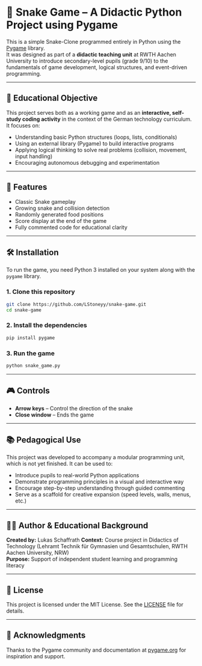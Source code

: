 # 🐍 Snake Game – A Didactic Python Project using Pygame

This is a simple Snake-Clone programmed entirely in Python using the [Pygame](https://www.pygame.org/news) library.  
It was designed as part of a **didactic teaching unit** at RWTH Aachen University to introduce secondary-level pupils (grade 9/10) to the fundamentals of game development, logical structures, and event-driven programming.

---

## 🎯 Educational Objective

This project serves both as a working game and as an **interactive, self-study coding activity** in the context of the German technology curriculum.  
It focuses on:

- Understanding basic Python structures (loops, lists, conditionals)
- Using an external library (Pygame) to build interactive programs
- Applying logical thinking to solve real problems (collision, movement, input handling)
- Encouraging autonomous debugging and experimentation

---

## 🚀 Features

- Classic Snake gameplay
- Growing snake and collision detection
- Randomly generated food positions
- Score display at the end of the game
- Fully commented code for educational clarity

---

## 🛠 Installation

To run the game, you need Python 3 installed on your system along with the `pygame` library.

### 1. Clone this repository

```bash
git clone https://github.com/LStoneyy/snake-game.git
cd snake-game
```

### 2. Install the dependencies

```bash
pip install pygame
```

### 3. Run the game

```bash
python snake_game.py
```

---

## 🎮 Controls

- **Arrow keys** – Control the direction of the snake
- **Close window** – Ends the game

---

## 📚 Pedagogical Use

This project was developed to accompany a modular programming unit, which is not yet finished. It can be used to:

- Introduce pupils to real-world Python applications
- Demonstrate programming principles in a visual and interactive way
- Encourage step-by-step understanding through guided commenting
- Serve as a scaffold for creative expansion (speed levels, walls, menus, etc.)

---


## 👨‍🏫 Author & Educational Background

**Created by:** Lukas Schaffrath
**Context:** Course project in Didactics of Technology (Lehramt Technik für Gymnasien und Gesamtschulen, RWTH Aachen University, NRW)  
**Purpose:** Support of independent student learning and programming literacy

---

## 📜 License

This project is licensed under the MIT License. See the [LICENSE](LICENSE) file for details.

---

## 🙌 Acknowledgments

Thanks to the Pygame community and documentation at [pygame.org](https://www.pygame.org/docs/) for inspiration and support.
